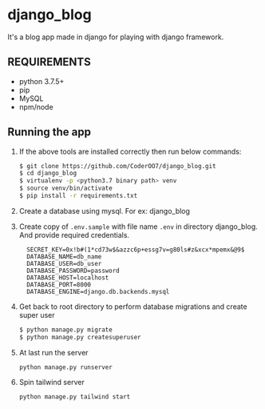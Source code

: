 # django_blog

It's a blog app made in django for playing with django framework.

## REQUIREMENTS
* python 3.7.5+
* pip
* MySQL
* npm/node

## Running the app

1. If the above tools are installed correctly then run below commands:
    ```bash
    $ git clone https://github.com/CoderOO7/django_blog.git
    $ cd django_blog
    $ virtualenv -p <python3.7 binary path> venv
    $ source venv/bin/activate
    $ pip install -r requirements.txt
     ```
2. Create a database using mysql. For ex: django_blog

3. Create copy of `.env.sample` with file name `.env` in directory django_blog. And provide required credentials.
    ```
      SECRET_KEY=0x!b#(1*cd73w$&azzc6p+essg7v=g80ls#z&xcx*mpemx&@9$
      DATABASE_NAME=db_name
      DATABASE_USER=db_user
      DATABASE_PASSWORD=password
      DATABASE_HOST=localhost
      DATABASE_PORT=8000
      DATABASE_ENGINE=django.db.backends.mysql
     ```
4. Get back to root directory to perform database migrations and create super user
    ```bash
    $ python manage.py migrate
    $ python manage.py createsuperuser
    ```
   
5. At last run the server
   ```
   python manage.py runserver
   ```

6. Spin tailwind server
   ```
   python manage.py tailwind start
   ```
